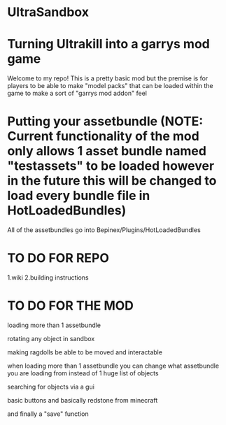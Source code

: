 # UltraSandbox

# Turning Ultrakill into a garrys mod game


Welcome to my repo! This is a pretty basic mod but the premise is for players to be able to make "model packs" that can be loaded within the game to make a sort of "garrys mod addon" feel 

# Putting your assetbundle (NOTE: Current functionality of the mod only allows 1 asset bundle named "testassets" to be loaded however in the future this will be changed to load every bundle file in HotLoadedBundles)

All of the assetbundles go into Bepinex/Plugins/HotLoadedBundles 


# TO DO FOR REPO

1.wiki
2.building instructions

# TO DO FOR THE MOD

loading more than 1 assetbundle

rotating any object in sandbox

making ragdolls be able to be moved and interactable 

when loading more than 1 assetbundle you can change what assetbundle you are loading from instead of 1 huge list of objects 

searching for objects via a gui

basic buttons and basically redstone from minecraft

and finally a "save" function
